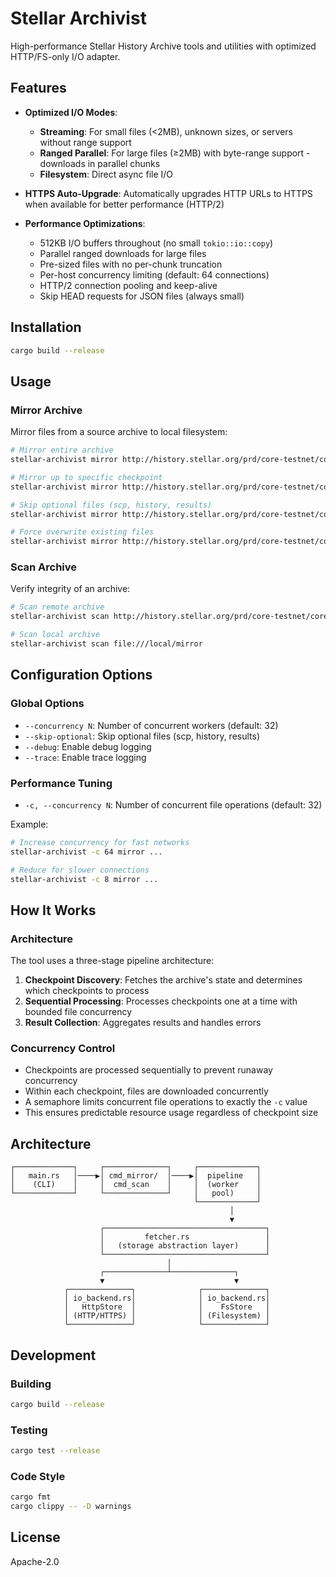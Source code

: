 # Stellar Archivist

High-performance Stellar History Archive tools and utilities with optimized HTTP/FS-only I/O adapter.

## Features

- **Optimized I/O Modes**:
  - **Streaming**: For small files (<2MB), unknown sizes, or servers without range support
  - **Ranged Parallel**: For large files (≥2MB) with byte-range support - downloads in parallel chunks
  - **Filesystem**: Direct async file I/O

- **HTTPS Auto-Upgrade**: Automatically upgrades HTTP URLs to HTTPS when available for better performance (HTTP/2)

- **Performance Optimizations**:
  - 512KB I/O buffers throughout (no small `tokio::io::copy`)
  - Parallel ranged downloads for large files
  - Pre-sized files with no per-chunk truncation
  - Per-host concurrency limiting (default: 64 connections)
  - HTTP/2 connection pooling and keep-alive
  - Skip HEAD requests for JSON files (always small)

## Installation

```bash
cargo build --release
```

## Usage

### Mirror Archive

Mirror files from a source archive to local filesystem:

```bash
# Mirror entire archive
stellar-archivist mirror http://history.stellar.org/prd/core-testnet/core_testnet_001 file:///local/mirror

# Mirror up to specific checkpoint
stellar-archivist mirror http://history.stellar.org/prd/core-testnet/core_testnet_001 file:///local/mirror --high 1000

# Skip optional files (scp, history, results)
stellar-archivist mirror http://history.stellar.org/prd/core-testnet/core_testnet_001 file:///local/mirror --skip-optional

# Force overwrite existing files
stellar-archivist mirror http://history.stellar.org/prd/core-testnet/core_testnet_001 file:///local/mirror --force
```

### Scan Archive

Verify integrity of an archive:

```bash
# Scan remote archive
stellar-archivist scan http://history.stellar.org/prd/core-testnet/core_testnet_001

# Scan local archive
stellar-archivist scan file:///local/mirror
```

## Configuration Options

### Global Options

- `--concurrency N`: Number of concurrent workers (default: 32)
- `--skip-optional`: Skip optional files (scp, history, results)
- `--debug`: Enable debug logging
- `--trace`: Enable trace logging

### Performance Tuning

- `-c, --concurrency N`: Number of concurrent file operations (default: 32)

Example:
```bash
# Increase concurrency for fast networks
stellar-archivist -c 64 mirror ...

# Reduce for slower connections
stellar-archivist -c 8 mirror ...
```

## How It Works

### Architecture

The tool uses a three-stage pipeline architecture:

1. **Checkpoint Discovery**: Fetches the archive's state and determines which checkpoints to process
2. **Sequential Processing**: Processes checkpoints one at a time with bounded file concurrency
3. **Result Collection**: Aggregates results and handles errors

### Concurrency Control

- Checkpoints are processed sequentially to prevent runaway concurrency
- Within each checkpoint, files are downloaded concurrently
- A semaphore limits concurrent file operations to exactly the `-c` value
- This ensures predictable resource usage regardless of checkpoint size

## Architecture

```
┌─────────────┐     ┌──────────────┐     ┌─────────────┐
│   main.rs   │────▶│ cmd_mirror/  │────▶│  pipeline   │
│    (CLI)    │     │  cmd_scan    │     │  (worker    │
└─────────────┘     └──────────────┘     │   pool)     │
                                         └─────────────┘
                                                 │
                                                 ▼
                    ┌────────────────────────────────────┐
                    │         fetcher.rs                 │
                    │   (storage abstraction layer)      │
                    └────────────────────────────────────┘
                                   │
                    ┌──────────────┴──────────────┐
                    ▼                             ▼
            ┌──────────────┐              ┌──────────────┐
            │ io_backend.rs│              │ io_backend.rs│
            │   HttpStore  │              │    FsStore   │
            │ (HTTP/HTTPS) │              │ (Filesystem) │
            └──────────────┘              └──────────────┘
```

## Development

### Building

```bash
cargo build --release
```

### Testing

```bash
cargo test --release
```

### Code Style

```bash
cargo fmt
cargo clippy -- -D warnings
```

## License

Apache-2.0
